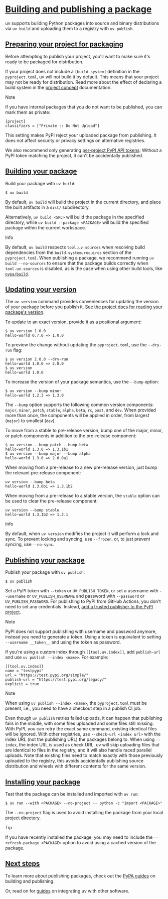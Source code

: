 # [Building and publishing a package](#building-and-publishing-a-package)

uv supports building Python packages into source and binary distributions via `uv build` and uploading them to a registry with `uv publish`.

## [Preparing your project for packaging](#preparing-your-project-for-packaging)

Before attempting to publish your project, you'll want to make sure it's ready to be packaged for distribution.

If your project does not include a `[build-system]` definition in the `pyproject.toml`, uv will not build it by default. This means that your project may not be ready for distribution. Read more about the effect of declaring a build system in the [project concept](../../concepts/projects/config/#build-systems) documentation.

Note

If you have internal packages that you do not want to be published, you can mark them as private:

```
[project]
classifiers = ["Private :: Do Not Upload"]

```

This setting makes PyPI reject your uploaded package from publishing. It does not affect security or privacy settings on alternative registries.

We also recommend only generating [per-project PyPI API tokens](https://pypi.org/help/#apitoken): Without a PyPI token matching the project, it can't be accidentally published.

## [Building your package](#building-your-package)

Build your package with `uv build`:

```
$ uv build

```

By default, `uv build` will build the project in the current directory, and place the built artifacts in a `dist/` subdirectory.

Alternatively, `uv build <SRC>` will build the package in the specified directory, while `uv build --package <PACKAGE>` will build the specified package within the current workspace.

Info

By default, `uv build` respects `tool.uv.sources` when resolving build dependencies from the `build-system.requires` section of the `pyproject.toml`. When publishing a package, we recommend running `uv build --no-sources` to ensure that the package builds correctly when `tool.uv.sources` is disabled, as is the case when using other build tools, like [`pypa/build`](https://github.com/pypa/build).

## [Updating your version](#updating-your-version)

The `uv version` command provides conveniences for updating the version of your package before you publish it. [See the project docs for reading your package's version](../projects/#managing-version).

To update to an exact version, provide it as a positional argument:

```
$ uv version 1.0.0
hello-world 0.7.0 => 1.0.0

```

To preview the change without updating the `pyproject.toml`, use the `--dry-run` flag:

```
$ uv version 2.0.0 --dry-run
hello-world 1.0.0 => 2.0.0
$ uv version
hello-world 1.0.0

```

To increase the version of your package semantics, use the `--bump` option:

```
$ uv version --bump minor
hello-world 1.2.3 => 1.3.0

```

The `--bump` option supports the following common version components: `major`, `minor`, `patch`, `stable`, `alpha`, `beta`, `rc`, `post`, and `dev`. When provided more than once, the components will be applied in order, from largest (`major`) to smallest (`dev`).

To move from a stable to pre-release version, bump one of the major, minor, or patch components in addition to the pre-release component:

```
$ uv version --bump patch --bump beta
hello-world 1.3.0 => 1.3.1b1
$ uv version --bump major --bump alpha
hello-world 1.3.0 => 2.0.0a1

```

When moving from a pre-release to a new pre-release version, just bump the relevant pre-release component:

```
uv version --bump beta
hello-world 1.3.0b1 => 1.3.1b2

```

When moving from a pre-release to a stable version, the `stable` option can be used to clear the pre-release component:

```
uv version --bump stable
hello-world 1.3.1b2 => 1.3.1

```

Info

By default, when `uv version` modifies the project it will perform a lock and sync. To prevent locking and syncing, use `--frozen`, or, to just prevent syncing, use `--no-sync`.

## [Publishing your package](#publishing-your-package)

Publish your package with `uv publish`:

```
$ uv publish

```

Set a PyPI token with `--token` or `UV_PUBLISH_TOKEN`, or set a username with `--username` or `UV_PUBLISH_USERNAME` and password with `--password` or `UV_PUBLISH_PASSWORD`. For publishing to PyPI from GitHub Actions, you don't need to set any credentials. Instead, [add a trusted publisher to the PyPI project](https://docs.pypi.org/trusted-publishers/adding-a-publisher/).

Note

PyPI does not support publishing with username and password anymore, instead you need to generate a token. Using a token is equivalent to setting `--username __token__` and using the token as password.

If you're using a custom index through `[[tool.uv.index]]`, add `publish-url` and use `uv publish --index <name>`. For example:

```
[[tool.uv.index]]
name = "testpypi"
url = "https://test.pypi.org/simple/"
publish-url = "https://test.pypi.org/legacy/"
explicit = true

```

Note

When using `uv publish --index <name>`, the `pyproject.toml` must be present, i.e., you need to have a checkout step in a publish CI job.

Even though `uv publish` retries failed uploads, it can happen that publishing fails in the middle, with some files uploaded and some files still missing. With PyPI, you can retry the exact same command, existing identical files will be ignored. With other registries, use `--check-url <index url>` with the index URL (not the publishing URL) the packages belong to. When using `--index`, the index URL is used as check URL. uv will skip uploading files that are identical to files in the registry, and it will also handle raced parallel uploads. Note that existing files need to match exactly with those previously uploaded to the registry, this avoids accidentally publishing source distribution and wheels with different contents for the same version.

## [Installing your package](#installing-your-package)

Test that the package can be installed and imported with `uv run`:

```
$ uv run --with <PACKAGE> --no-project -- python -c "import <PACKAGE>"

```

The `--no-project` flag is used to avoid installing the package from your local project directory.

Tip

If you have recently installed the package, you may need to include the `--refresh-package <PACKAGE>` option to avoid using a cached version of the package.

## [Next steps](#next-steps)

To learn more about publishing packages, check out the [PyPA guides](https://packaging.python.org/en/latest/guides/section-build-and-publish/) on building and publishing.

Or, read on for [guides](../integration/) on integrating uv with other software.
